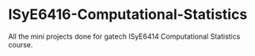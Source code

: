 # ISyE6416-Computational-Statistics
All the mini projects done for gatech ISyE6414 Computational Statistics course.
